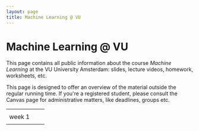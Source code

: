 ```yaml
---
layout: page
title: Machine Learning @ VU
---
```


# Machine Learning @ VU

This page contains all public information about the course _Machine Learning_ at the VU University Amsterdam: slides, lecture videos, homework, worksheets, etc. 

This page is designed to offer an overview of the material outside the regular running time. If you're a registered student, please consult the Canvas page for administrative matters, like deadlines, groups etc.


<table>
  <tr>
    <th/>
    <th/>
    <th/>
    
  </tr>
  <tr>
    <td> week 1</trd>
  </tr>
  <tr>
    <td> </trd>
  </tr>
</table>



